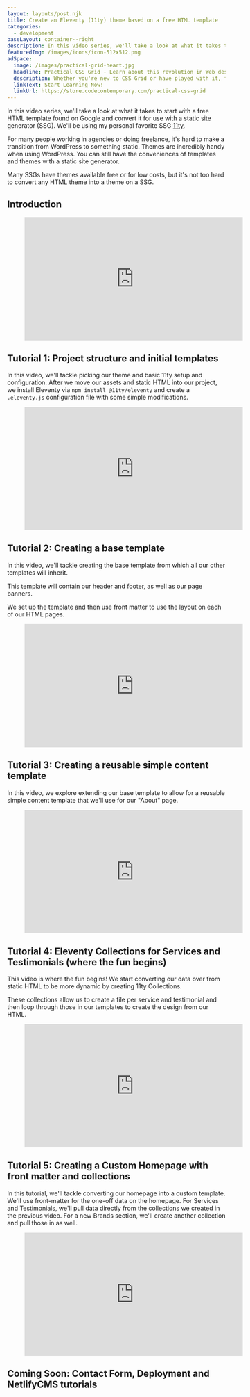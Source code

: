 ```yaml
---
layout: layouts/post.njk
title: Create an Eleventy (11ty) theme based on a free HTML template
categories:
  - development
baseLayout: container--right
description: In this video series, we'll take a look at what it takes to start with a free HTML template found on Google and convert it for use with a static site generator (SSG). We'll be using my personal favorite SSG 11ty (EleventyJS).
featuredImg: /images/icons/icon-512x512.png
adSpace: 
  image: /images/practical-grid-heart.jpg
  headline: Practical CSS Grid - Learn about this revolution in Web design!
  description: Whether you're new to CSS Grid or have played with it, finding practical examples of this new layout mechanism is the best way to learn it's power. Sign up below for two hours of practical grid knowledge just for you!
  linkText: Start Learning Now!
  linkUrl: https://store.codecontemporary.com/practical-css-grid
---
```

In this video series, we'll take a look at what it takes to start with a free HTML template found on Google and convert it for use with a static site generator (SSG). We'll be using my personal favorite SSG [11ty](https://11ty.io).

For many people working in agencies or doing freelance, it's hard to make a transition from WordPress to something static. Themes are incredibly handy when using WordPress. You can still have the conveniences of templates and themes with a static site generator.

Many SSGs have themes available free or for low costs, but it's not too hard to convert any HTML theme into a theme on a SSG.

## Introduction

<figure style="position: relative;
    width: 100%;
    height: 0;
    padding-bottom: 56.25%; margin-bottom: 1rem;">
      <iframe width="560" height="315" src="https://www.youtube.com/embed/z-o1W9ijUhI" frameborder="0" allow="accelerometer; autoplay; encrypted-media; gyroscope; picture-in-picture"  style="
          position: absolute;
          top: 0;
          left: 0;
          width: 100%;
          height: 100%;" allowfullscreen></iframe>
</figure>

## Tutorial 1: Project structure and initial templates

In this video, we'll tackle picking our theme and basic 11ty setup and configuration. After we move our assets and static HTML into our project, we install Eleventy via `npm install @11ty/eleventy` and create a `.eleventy.js` configuration file with some simple modifications.

<figure style="position: relative;
    width: 100%;
    height: 0;
    padding-bottom: 56.25%; margin-bottom: 1rem;">
      <iframe width="560" height="315" src="https://www.youtube.com/embed/h6ZxRudaYIQ" frameborder="0" allow="accelerometer; autoplay; encrypted-media; gyroscope; picture-in-picture"  style="
          position: absolute;
          top: 0;
          left: 0;
          width: 100%;
          height: 100%;" allowfullscreen></iframe>
</figure>

## Tutorial 2: Creating a base template

In this video, we'll tackle creating the base template from which all our other templates will inherit. 

This template will contain our header and footer, as well as our page banners.

We set up the template and then use front matter to use the layout on each of our HTML pages.

<figure style="position: relative;
    width: 100%;
    height: 0;
    padding-bottom: 56.25%; margin-bottom: 1rem;">
      <iframe width="560" height="315" src="https://www.youtube.com/embed/iWivBpYmOaQ" frameborder="0" allow="accelerometer; autoplay; encrypted-media; gyroscope; picture-in-picture"  style="
          position: absolute;
          top: 0;
          left: 0;
          width: 100%;
          height: 100%;" allowfullscreen></iframe>
</figure>

## Tutorial 3: Creating a reusable simple content template

In this video, we explore extending our base template to allow for a reusable simple content template that we'll use for our "About" page.

<figure style="position: relative;
    width: 100%;
    height: 0;
    padding-bottom: 56.25%; margin-bottom: 1rem;">
      <iframe width="560" height="315" src="https://www.youtube.com/embed/iHHxd5L_gIo" frameborder="0" allow="accelerometer; autoplay; encrypted-media; gyroscope; picture-in-picture"  style="
          position: absolute;
          top: 0;
          left: 0;
          width: 100%;
          height: 100%;" allowfullscreen></iframe>
</figure>

## Tutorial 4: Eleventy Collections for Services and Testimonials (where the fun begins)

This video is where the fun begins! We start converting our data over from static HTML to be more dynamic by creating 11ty Collections.

These collections allow us to create a file per service and testimonial and then loop through those in our templates to create the design from our HTML.

<figure style="position: relative;
    width: 100%;
    height: 0;
    padding-bottom: 56.25%; margin-bottom: 1rem;">
      <iframe width="560" height="315" src="https://www.youtube.com/embed/xzH2XZubgEk" frameborder="0" allow="accelerometer; autoplay; encrypted-media; gyroscope; picture-in-picture"  style="
          position: absolute;
          top: 0;
          left: 0;
          width: 100%;
          height: 100%;" allowfullscreen></iframe>
</figure>

## Tutorial 5: Creating a Custom Homepage with front matter and collections

In this tutorial, we'll tackle converting our homepage into a custom template. We'll use front-matter for the one-off data on the homepage. For Services and Testimonials, we'll pull data directly from the collections we created in the previous video. For a new Brands section, we'll create another collection and pull those in as well.

<figure style="position: relative;
    width: 100%;
    height: 0;
    padding-bottom: 56.25%; margin-bottom: 1rem;">
      <iframe width="560" height="315" src="https://www.youtube.com/embed/5MpfJNdPnNs" frameborder="0" allow="accelerometer; autoplay; encrypted-media; gyroscope; picture-in-picture"  style="
          position: absolute;
          top: 0;
          left: 0;
          width: 100%;
          height: 100%;" allowfullscreen></iframe>
</figure>

## Coming Soon: Contact Form, Deployment and NetlifyCMS tutorials